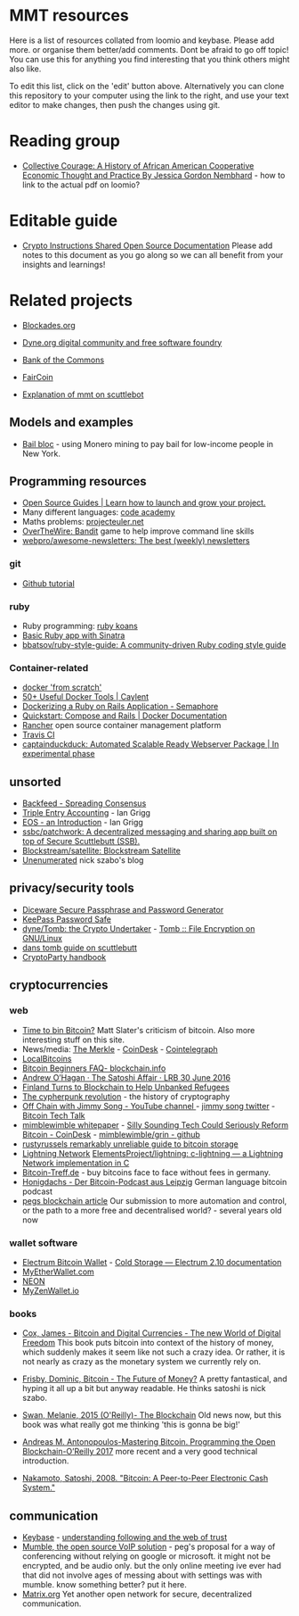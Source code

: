 
# MMT resources

Here is a list of resources collated from loomio and keybase.  Please add more.  or organise them better/add comments.  Dont be afraid to go off topic!  You can use this for anything you find interesting that you think others might also like.

To edit this list, click on the 'edit' button above.  Alternatively you can clone this repository to your computer using the link to the right, and use your text editor to make changes, then push the changes using git.  

# Reading group

* [Collective Courage: A History of African American Cooperative Economic Thought and Practice By Jessica Gordon Nembhard](http://www.psupress.org/books/titles/978-0-271-06216-7.html) - how to link to the actual pdf on loomio?

# Editable guide

* [Crypto Instructions Shared Open Source Documentation](https://docs.google.com/document/d/1KNGu-RQ5Iw3FovJKPWHSyc2p-_HXU9V9WMrrrJvSfi4/edit) Please add notes to this document as you go along so we can all benefit from your insights and learnings!

# Related projects

* [Blockades.org](http://blockades.org/)
* [Dyne.org digital community and free software foundry](https://www.dyne.org/)
* [Bank of the Commons](https://bankofthecommons.coop/who-we-are/)
* [FairCoin](https://fair.coop/faircoin/)

* [Explanation of mmt on scuttlebot](https://viewer.scuttlebot.io/%25Vxdim9E7D8JHERHKLc6T0qMHcd2Bw9cG58Mb8Z0xpdQ%3D.sha256)
## Models and examples

* [Bail bloc](https://bailbloc.thenewinquiry.com/about.html) - using Monero mining to pay bail for low-income people in New York.

## Programming resources

* [Open Source Guides | Learn how to launch and grow your project.](https://opensource.guide/)
* Many different languages: [code academy](https://www.codecademy.com/)
* Maths problems: [projecteuler.net](https://projecteuler.net/)
* [OverTheWire: Bandit](http://overthewire.org/wargames/bandit/) game to help improve command line skills
* [webpro/awesome-newsletters: The best (weekly) newsletters](https://github.com/webpro/awesome-newsletters)

### git 

* [Github tutorial](https://try.github.io/levels/1/challenges/1)

### ruby 

* Ruby programming: [ruby koans](https://github.com/CUNY-TAP/ruby-koans)
* [Basic Ruby app with Sinatra](https://github.com/wegotcoders/wgc_groundwork)
* [bbatsov/ruby-style-guide: A community-driven Ruby coding style guide](https://github.com/bbatsov/ruby-style-guide)

### Container-related

* [docker 'from scratch'](https://embano1.github.io/post/scratch/)
* [50+ Useful Docker Tools | Caylent](http://caylent.com/50-useful-docker-tools/)
* [Dockerizing a Ruby on Rails Application - Semaphore](https://semaphoreci.com/community/tutorials/dockerizing-a-ruby-on-rails-application)
* [Quickstart: Compose and Rails | Docker Documentation](https://docs.docker.com/compose/rails/)
* [Rancher](http://rancher.com/) open source container management platform
* [Travis CI](https://travis-ci.org/)
* [captainduckduck: Automated Scalable Ready Webserver Package | In experimental phase](https://github.com/githubsaturn/captainduckduck/)

## unsorted

* [Backfeed - Spreading Consensus](http://backfeed.cc/)
* [Triple Entry Accounting](http://iang.org/papers/triple_entry.html) - Ian Grigg
* [EOS - an Introduction](http://iang.org/papers/EOS_An_Introduction.pdf) - Ian Grigg
* [ssbc/patchwork: A decentralized messaging and sharing app built on top of Secure Scuttlebutt (SSB).](https://github.com/ssbc/patchwork)
* [Blockstream/satellite: Blockstream Satellite](https://github.com/Blockstream/satellite)
* [Unenumerated](http://unenumerated.blogspot.de/) nick szabo's blog

## privacy/security tools

* [Diceware Secure Passphrase and Password Generator](https://www.rempe.us/diceware/#eff)
* [KeePass Password Safe](https://keepass.info/)
* [dyne/Tomb: the Crypto Undertaker](https://github.com/dyne/Tomb) - [Tomb :: File Encryption on GNU/Linux](https://www.dyne.org/software/tomb/)
* [dans tomb guide on scuttlebutt](https://viewer.scuttlebot.io/%25S9KShHdAxUKhhLQxVf9R8fVcU4RdzfJZ06w8fmRLkOE%3D.sha256)
* [CryptoParty handbook](https://www.cryptoparty.in/learn/handbook)

## cryptocurrencies

### web

* [Time to bin Bitcoin?](http://matslats.net/time-to-bin-bitcoin) Matt Slater's criticism of bitcoin.  Also more interesting stuff on this site.
* News/media:  [The Merkle](https://themerkle.com/) - [CoinDesk](http://www.coindesk.com/) - [Cointelegraph](https://cointelegraph.com/) 
* [LocalBitcoins](https://localbitcoins.com/) 
* [Bitcoin Beginners FAQ- blockchain.info](https://blockchain.info/wallet/bitcoin-faq)
* [Andrew O’Hagan · The Satoshi Affair · LRB 30 June 2016](https://www.lrb.co.uk/v38/n13/andrew-ohagan/the-satoshi-affair)
* [Finland Turns to Blockchain to Help Unbanked Refugees](https://www.cryptocoinsnews.com/finns-turn-to-blockchain-to-help-unbanked-refugees-enter-the-digital-economy/)
* [The cypherpunk revolution](http://projects.csmonitor.com/cypherpunk) - the history of cryptography
* [Off Chain with Jimmy Song - YouTube channel ](https://www.youtube.com/channel/UCEFJVYNiPp8xeIUyfaPCPQw) - [jimmy song twitter](https://twitter.com/jimmysong?s=09) - [Bitcoin Tech Talk](https://bitcointechtalk.com/)
* [mimblewimble whitepaper](https://download.wpsoftware.net/bitcoin/wizardry/mimblewimble.txt) - [Silly Sounding Tech Could Seriously Reform Bitcoin - CoinDesk](https://www.coindesk.com/mimblewimble-silly-sounding-tech-seriously-reform-bitcoin/) - [mimblewimble/grin - github](https://github.com/mimblewimble/grin/blob/master/doc/intro.md)
* [rustyrussels remarkably unreliable guide to bitcoin storage](https://github.com/rustyrussell/bitcoin-storage-guide)
* [Lightning Network](http://lightning.network/) [ElementsProject/lightning: c-lightning — a Lightning Network implementation in C](https://github.com/ElementsProject/lightning)
* [Bitcoin-Treff.de](http://bitcoin-treff.de/) - buy bitcoins face to face without fees in germany.  
* [Honigdachs - Der Bitcoin-Podcast aus Leipzig](https://coinspondent.de/news-nachrichten/bitcoin-podcasts/honigdachs-der-bitcoin-podcast-aus-leipzig/) German language bitcoin podcast
* [pegs blockchain article](http://ehion.com/~ameba/site/blockchain/) Our submission to more automation and control, or the path to a more free and decentralised world? - several years old now

### wallet software

* [Electrum Bitcoin Wallet](https://electrum.org/#home) - [Cold Storage — Electrum 2.10 documentation](http://docs.electrum.org/en/latest/coldstorage.html#create-a-watching-only-version-of-your-wallet) 
* [MyEtherWallet.com](https://www.myetherwallet.com/)
* [NEON](http://neonwallet.com/)
* [MyZenWallet.io](https://myzenwallet.io/)

### books

* [Cox, James - Bitcoin and Digital Currencies - The new World of Digital Freedom](http://gen.lib.rus.ec/book/index.php?md5=31EF53C1A9F74CCD3C2CC2B9F1474AC2) This book puts bitcoin into context of the history of money, which suddenly makes it seem like not such a crazy idea.  Or rather, it is not nearly as crazy as the monetary system we currently rely on. 

* [Frisby, Dominic, Bitcoin - The Future of Money?](http://gen.lib.rus.ec/book/index.php?md5=81336BF1C30AB56903ADE8222898E40F)  A pretty fantastical, and hyping it all up a bit but anyway readable.  He thinks satoshi is nick szabo.

* [Swan, Melanie, 2015 (O'Reilly)- The Blockchain](http://gen.lib.rus.ec/book/index.php?md5=B95D1E4464D572D397F0F60C47553391) Old news now, but this book was what really got me thinking 'this is gonna be big!'

* [Andreas M. Antonopoulos-Mastering Bitcoin. Programming the Open Blockchain-O’Reilly 2017](http://gen.lib.rus.ec/book/index.php?md5=C145F63D1B1DFCAFE4FB668EE1870D43) more recent and a very good technical introduction.

* [Nakamoto, Satoshi, 2008. "Bitcoin: A Peer-to-Peer Electronic Cash System."](http://Bitcoin.org/Bitcoin.pdf)

## communication

* [Keybase](https://keybase.io/) - [understanding following and the web of trust](https://keybase.io/docs/server_security/following)
* [Mumble, the open source VoIP solution](https://wiki.mumble.info/wiki/Main_Page) - peg's proposal for a way of conferencing without relying on google or microsoft.  it might not be encrypted, and be audio only.  but the only online meeting ive ever had that did not involve ages of messing about with settings was with mumble.  know something better?  put it here.
* [Matrix.org](https://matrix.org/)  Yet another open network for secure, decentralized communication.

